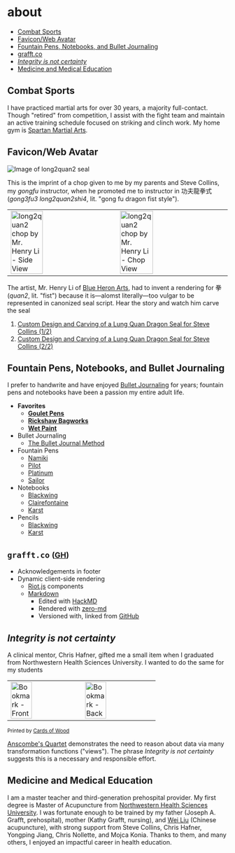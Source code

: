 # about
- [Combat Sports](#Combat-Sports)
- [Favicon/Web Avatar](#FaviconWeb-Avatar)
- [Fountain Pens, Notebooks, and Bullet Journaling](#Fountain-Pens-Notebooks-and-Bullet-Journaling)
- [grafft.co](#grafftco)
- *[Integrity is not certainty](#Integrity-is-not-certainty)*
- [Medicine and Medical Education](#Medicine-and-Medical-Education)
<!--- [Knowledge Engineer?](#Knowledge-Engineer)//-->

## <div id="Combat-Sports">Combat Sports</div>
I have practiced martial arts for over 30 years, a majority full-contact. Though "retired" from competition, I assist with the fight team and maintain an active training schedule focused on striking and clinch work. My home gym is <a href="https://spartanmartialartsgym.com/" target="_blank">Spartan Martial Arts</a>.

## <div id="FaviconWeb-Avatar">Favicon/Web Avatar</div>
![Image of long2quan2 seal](img/long2quan2_seal.jpg)

This is the imprint of a chop given to me by my parents and Steve Collins, my *gongfu* instructor, when he promoted me to instructor in  功夫龍拳式 (*gong3fu3 long2quan2shi4*, lit. "gong fu dragon fist style").

|||
|-|-|
|<img src="img/long2quan2_chop-side.jpg" alt="long2quan2 chop by Mr. Henry Li - Side View" width=56% />|<img src="img/long2quan2_chop-seal.jpg" alt="long2quan2 chop by Mr. Henry Li - Chop View" width=56% />|

The artist, Mr. Henry Li of <a href="https://www.blueheronarts.com/" target="_blank">Blue Heron Arts</a>, had to invent a rendering for 拳 (*quan2*, lit. "fist") because it is&mdash;alomst literally&mdash;too vulgar to be represented in canonized seal script. Hear the story and watch him carve the seal

1. <a href="https://youtu.be/JCHzsLWwh_k" target="_blank">Custom Design and Carving of a Lung Quan Dragon Seal for Steve Collins (1/2)</a>
1. <a href="https://youtu.be/PhChzTgj6Qk" target="_blank">Custom Design and Carving of a Lung Quan Dragon Seal for Steve Collins (2/2)</a>

## <div id="Fountain-Pens-Notebooks-and-Bullet-Journaling">Fountain Pens, Notebooks, and Bullet Journaling</div>
I prefer to handwrite and have enjoyed <a href="https://bulletjournal.com/" target="_blank">Bullet Journaling</a> for years; fountain pens and notebooks have been a passion my entire adult life.

- **Favorites**
    - **<a href="https://www.gouletpens.com/" target="_blank">Goulet Pens</a>**
    - **<a href="https://www.rickshawbags.com/" target="_blank">Rickshaw Bagworks</a>**
    - **<a href="https://wetpaintart.com/" target="_blank">Wet Paint</a>**
- Bullet Journaling
    - <a href="https://bulletjournal.com/pages/book" target="_blank">The Bullet Journal Method</a>
- Fountain Pens
    - <a href="https://www.pilot-namiki.com/en/" target="_blank">Namiki</a>
    - <a href="https://www.gouletpens.com/collections/pilot" target="_blank">Pilot</a>
    - <a href="https://www.gouletpens.com/collections/platinum" target="_blank">Platinum</a>
    - <a href="https://sailorpen.com/" target="_blank">Sailor</a>
- Notebooks
    - <a href="https://blackwing602.com/" target="_blank">Blackwing</a>
    - <a href="https://www.gouletpens.com/collections/clairefontaine" target="_blank">Clairefontaine</a>
    - <a href="https://www.karststonepaper.com/" target="_blank">Karst</a>
- Pencils
    - <a href="https://blackwing602.com/" target="_blank">Blackwing</a>
    - <a href="https://www.karststonepaper.com/" target="_blank">Karst</a>

## <div id="grafftco">`grafft.co` <small>(<a href="https://github.com/jagrafft/grafft.co/" target="_blank">GH</a>)</small></div>
- Acknowledgements in footer
- Dynamic client-side rendering
    - <a href="https://riot.js.org/" target="_blank">Riot.js</a> components
    - <a href="https://daringfireball.net/projects/markdown/" target="_blank">Markdown</a>
        - Edited with <a href="https//hackmd.io" target="_blank">HackMD</a>
        - Rendered with <a href="https://zerodevx.github.io/zero-md/" target="_blank">zero-md</a>
        - Versioned with, linked from <a href="https://github.com/jagrafft/markdown-docs" target="_blank">GitHub</a>

## <div id="Integrity-is-not-certainty">*Integrity is not certainty*</div>
A clinical mentor, Chris Hafner, gifted me a small item when I graduated from Northwestern Health Sciences University. I wanted to do the same for my students

| | |
|-|-|
|<img src="img/bookmark-front.jpg" alt="Bookmark - Front" width=56% />|<img src="img/bookmark-back.jpg" alt="Bookmark - Back" width=56% />|

<small>Printed by <a href="https://www.cardsofwood.com/" target="_blank">Cards of Wood</a></small>

<a href="https://en.wikipedia.org/wiki/Anscombe%27s_quartet" target="_blank">Anscombe's Quartet</a> demonstrates the need to reason about data via many transformation functions ("views"). The phrase *Integrity is not certainty* suggests this is a necessary and responsible effort.

<!--
## Knowledge Engineer?
See *Working Definition of Knowledge Engineering*.
//-->

## <div id="Medicine-and-Medical-Education">Medicine and Medical Education</div>
I am a master teacher and third-generation prehospital provider. My first degree is Master of Acupuncture from <a href="https://www.nwhealth.edu/" target="_blank">Northwestern Health Sciences University</a>. I was fortunate enough to be trained by my father (Joseph A. Grafft, prehospital), mother (Kathy Grafft, nursing), and <a href="http://weiliuacupuncture.com/" target="_blank">Wei Liu</a> (Chinese acupuncture), with strong support from Steve Collins, Chris Hafner, Yongping Jiang, Chris Nollette, and Mojca Konia. Thanks to them, and many others, I enjoyed an impactful career in health education.

